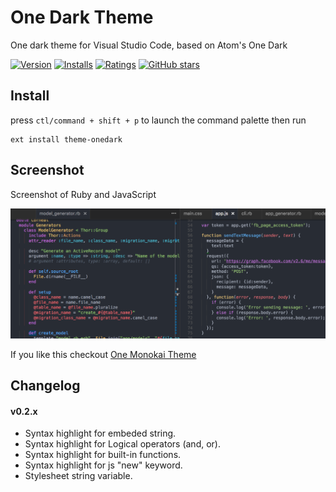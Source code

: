 # One Dark Theme

One dark theme for Visual Studio Code, based on Atom's One Dark

[![Version](http://vsmarketplacebadge.apphb.com/version/azemoh.theme-onedark.svg)](https://marketplace.visualstudio.com/items?itemName=azemoh.theme-onedark) [![Installs](http://vsmarketplacebadge.apphb.com/installs/azemoh.theme-onedark.svg)](https://marketplace.visualstudio.com/items?itemName=azemoh.theme-onedark) [![Ratings](https://vsmarketplacebadge.apphb.com/rating/azemoh.theme-onedark.svg)](https://marketplace.visualstudio.com/items?itemName=azemoh.theme-onedark) [![GitHub stars](https://img.shields.io/github/stars/azemoh/vscode-onedark.svg?style=social&label=Star&maxAge=2592000)](https://github.com/azemoh/vscode-onedark)


## Install

press `ctl/command + shift + p` to launch the command palette then run
```
ext install theme-onedark
```

## Screenshot
Screenshot of Ruby and JavaScript

![Theme Screenshot](screenshot-v0.2.2.png)

If you like this checkout [One Monokai Theme](https://marketplace.visualstudio.com/items?itemName=azemoh.one-monokai)

## Changelog

#### v0.2.x
- Syntax highlight for embeded string.
- Syntax highlight for Logical operators (and, or).
- Syntax highlight for built-in functions.
- Syntax highlight for js "new" keyword.
- Stylesheet string variable.
